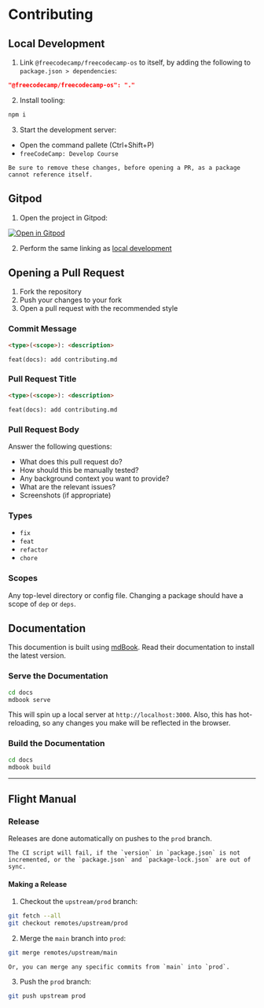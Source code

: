 # Contributing

## Local Development

1. Link `@freecodecamp/freecodecamp-os` to itself, by adding the following to `package.json > dependencies`:

```json
"@freecodecamp/freecodecamp-os": "."
```

2. Install tooling:

```bash
npm i
```

3. Start the development server:

- Open the command pallete (Ctrl+Shift+P)
- `freeCodeCamp: Develop Course`

```admonish attention
Be sure to remove these changes, before opening a PR, as a package cannot reference itself.
```

## Gitpod

1. Open the project in Gitpod:

[![Open in Gitpod](https://gitpod.io/button/open-in-gitpod.svg)](https://gitpod.io/#https://github.com/freeCodeCamp/freecodecampOS)

2. Perform the same linking as [local development](#local-development)

## Opening a Pull Request

1. Fork the repository
2. Push your changes to your fork
3. Open a pull request with the recommended style

### Commit Message

```markdown
<type>(<scope>): <description>
```

```admonish example
feat(docs): add contributing.md
```

### Pull Request Title

```markdown
<type>(<scope>): <description>
```

```admonish example
feat(docs): add contributing.md
```

### Pull Request Body

Answer the following questions:

- What does this pull request do?
- How should this be manually tested?
- Any background context you want to provide?
- What are the relevant issues?
- Screenshots (if appropriate)

### Types

- `fix`
- `feat`
- `refactor`
- `chore`

### Scopes

Any top-level directory or config file. Changing a package should have a scope of `dep` or `deps`.

## Documentation

This documention is built using [mdBook](https://rust-lang.github.io/mdBook/). Read their documentation to install the latest version.

### Serve the Documentation

```bash
cd docs
mdbook serve
```

This will spin up a local server at `http://localhost:3000`. Also, this has hot-reloading, so any changes you make will be reflected in the browser.

### Build the Documentation

```bash
cd docs
mdbook build
```

---

## Flight Manual

### Release

Releases are done automatically on pushes to the `prod` branch.

```admonish note title=" "
The CI script will fail, if the `version` in `package.json` is not incremented, or the `package.json` and `package-lock.json` are out of sync.
```

#### Making a Release

1. Checkout the `upstream/prod` branch:

```bash
git fetch --all
git checkout remotes/upstream/prod
```

2. Merge the `main` branch into `prod`:

```bash
git merge remotes/upstream/main
```

```admonish info title=" "
Or, you can merge any specific commits from `main` into `prod`.
```

3. Push the `prod` branch:

```bash
git push upstream prod
```
